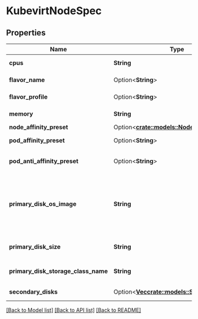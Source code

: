 # KubevirtNodeSpec

## Properties

Name | Type | Description | Notes
------------ | ------------- | ------------- | -------------
**cpus** | **String** | CPUs states how many cpus the kubevirt node will have. | 
**flavor_name** | Option<**String**> | FlavorName states name of the virtual-machine flavor. | [optional]
**flavor_profile** | Option<**String**> | FlavorProfile states name of virtual-machine profile. | [optional]
**memory** | **String** | Memory states the memory that kubevirt node will have. | 
**node_affinity_preset** | Option<[**crate::models::NodeAffinityPreset**](NodeAffinityPreset.md)> |  | [optional]
**pod_affinity_preset** | Option<**String**> | PodAffinityPreset describes pod affinity scheduling rules | [optional]
**pod_anti_affinity_preset** | Option<**String**> | PodAntiAffinityPreset describes pod anti-affinity scheduling rules | [optional]
**primary_disk_os_image** | **String** | PrimaryDiskOSImage states the source from which the imported image will be downloaded. This field contains: a URL to download an Os Image from a HTTP source. a DataVolume Name as source for DataVolume cloning. | 
**primary_disk_size** | **String** | PrimaryDiskSize states the size of the provisioned pvc per node. | 
**primary_disk_storage_class_name** | **String** | PrimaryDiskStorageClassName states the storage class name for the provisioned PVCs. | 
**secondary_disks** | Option<[**Vec<crate::models::SecondaryDisks>**](SecondaryDisks.md)> | SecondaryDisks contains list of secondary-disks | [optional]

[[Back to Model list]](../README.md#documentation-for-models) [[Back to API list]](../README.md#documentation-for-api-endpoints) [[Back to README]](../README.md)


